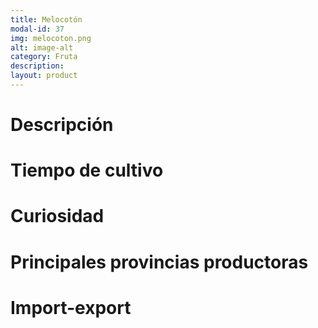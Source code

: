 ```yaml
---
title: Melocotón
modal-id: 37
img: melocoton.png
alt: image-alt
category: Fruta
description:
layout: product
---
```


# Descripción

# Tiempo de cultivo

# Curiosidad

# Principales provincias productoras
<div class="chart"></div>

# Import-export
